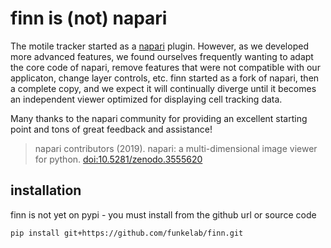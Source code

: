# finn is (not) napari

The motile tracker started as a [napari](https://github.com/napari/napari) plugin. However, as we developed more advanced features, we found ourselves frequently wanting to adapt the core code of napari, remove features that were not compatible with our applicaton, change layer controls, etc. finn started as a fork of napari, then a complete copy, and we expect it will continually diverge until it becomes an independent viewer optimized for displaying cell tracking data.

Many thanks to the napari community for providing an excellent starting point and tons of great feedback and assistance!
> napari contributors (2019). napari: a multi-dimensional image viewer for python. [doi:10.5281/zenodo.3555620](https://zenodo.org/record/3555620)

## installation

finn is not yet on pypi - you must install from the github url or source code

``pip install git+https://github.com/funkelab/finn.git``

